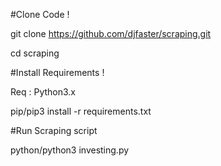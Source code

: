 #Clone Code !

git clone https://github.com/djfaster/scraping.git

cd scraping

#Install Requirements !

Req : Python3.x

pip/pip3 install -r requirements.txt

#Run Scraping script

python/python3 investing.py
